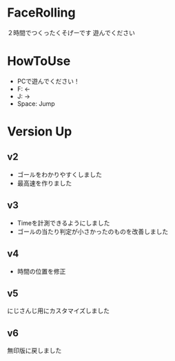 # FaceRolling
２時間でつくったくそげーです
遊んでください

# HowToUse
* PCで遊んでください！
* F: ←
* J: →
* Space: Jump

# Version Up
## v2
* ゴールをわかりやすくしました
* 最高速を作りました

## v3
* Timeを計測できるようにしました
* ゴールの当たり判定が小さかったのものを改善しました

## v4
* 時間の位置を修正

## v5
にじさんじ用にカスタマイズしました

## v6
無印版に戻しました

